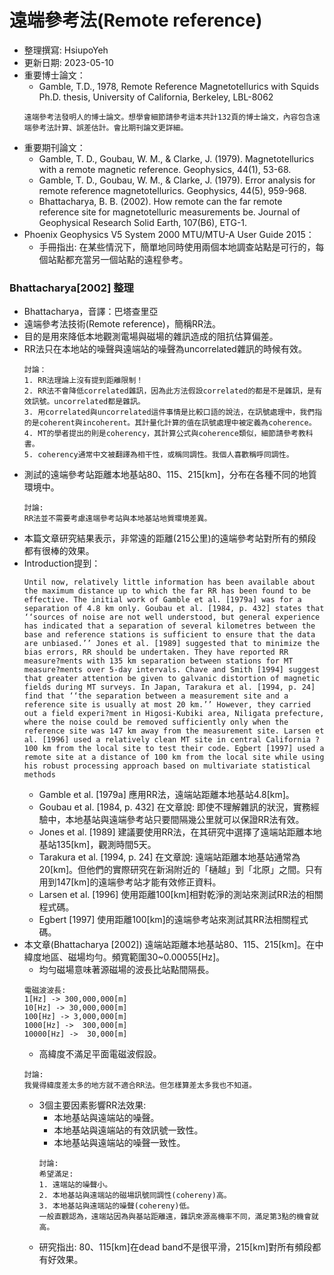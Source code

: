 # 遠端參考法(Remote reference)
+ 整理撰寫: HsiupoYeh
+ 更新日期: 2023-05-10
+ 重要博士論文：  
  + Gamble, T.D., 1978, Remote Reference Magnetotellurics with Squids Ph.D. thesis, University of California, Berkeley, LBL-8062
  ```
  遠端參考法發明人的博士論文。想學會細節請參考這本共計132頁的博士論文，內容包含遠端參考法計算、誤差估計。會比期刊論文更詳細。
  ```
+ 重要期刊論文：
  + Gamble, T. D., Goubau, W. M., & Clarke, J. (1979). Magnetotellurics with a remote magnetic reference. Geophysics, 44(1), 53-68.
  + Gamble, T. D., Goubau, W. M., & Clarke, J. (1979). Error analysis for remote reference magnetotellurics. Geophysics, 44(5), 959-968.
  + Bhattacharya, B. B. (2002). How remote can the far remote reference site for magnetotelluric measurements be. Journal of Geophysical Research Solid Earth, 107(B6), ETG-1.
+ Phoenix Geophysics V5 System 2000 MTU/MTU-A User Guide 2015：
  + 手冊指出: 在某些情況下，簡單地同時使用兩個本地調查站點是可行的，每個站點都充當另一個站點的遠程參考。
### Bhattacharya[2002] 整理
+ Bhattacharya，音譯：巴塔查里亞
+ 遠端參考法技術(Remote reference)，簡稱RR法。
+ 目的是用來降低本地觀測電場與磁場的雜訊造成的阻抗估算偏差。
+ RR法只在本地站的噪聲與遠端站的噪聲為uncorrelated雜訊的時候有效。
  ```
  討論：
  1. RR法理論上沒有提到距離限制！
  2. RR法不會降低correlated雜訊，因為此方法假設correlated的都是不是雜訊，是有效訊號。uncorrelated都是雜訊。
  3. 用correlated與uncorrelated這件事情是比較口語的說法，在訊號處理中，我們指的是coherent與incoherent。其計量化計算的值在訊號處理中被定義為coherence。
  4. MT的學者提出的則是coherency，其計算公式與coherence類似，細節請參考教科書。
  5. coherency通常中文被翻譯為相干性，或稱同調性。我個人喜歡稱呼同調性。
  ```
+ 測試的遠端參考站距離本地基站80、115、215[km]，分布在各種不同的地質環境中。
  ```
  討論:  
  RR法並不需要考慮遠端參考站與本地基站地質環境差異。
  ```
+ 本篇文章研究結果表示，非常遠的距離(215公里)的遠端參考站對所有的頻段都有很棒的效果。 
+ Introduction提到：
  ```
  Until now, relatively little information has been available about the maximum distance up to which the far RR has been found to be effective. The initial work of Gamble et al. [1979a] was for a separation of 4.8 km only. Goubau et al. [1984, p. 432] states that ‘‘sources of noise are not well understood, but general experience has indicated that a separation of several kilometres between the base and reference stations is sufficient to ensure that the data are unbiased.’’ Jones et al. [1989] suggested that to minimize the bias errors, RR should be undertaken. They have reported RR measure?ments with 135 km separation between stations for MT measure?ments over 5-day intervals. Chave and Smith [1994] suggest that greater attention be given to galvanic distortion of magnetic fields during MT surveys. In Japan, Tarakura et al. [1994, p. 24] find that ‘‘the separation between a measurement site and a reference site is usually at most 20 km.’’ However, they carried out a field experi?ment in Higosi-Kubiki area, Niligata prefecture, where the noise could be removed sufficiently only when the reference site was 147 km away from the measurement site. Larsen et al. [1996] used a relatively clean MT site in central California ?100 km from the local site to test their code. Egbert [1997] used a remote site at a distance of 100 km from the local site while using his robust processing approach based on multivariate statistical methods
  ```
  + Gamble et al. [1979a] 應用RR法，遠端站距離本地基站4.8[km]。
  + Goubau et al. [1984, p. 432] 在文章說: 即使不理解雜訊的狀況，實務經驗中，本地基站與遠端參考站只要間隔幾公里就可以保證RR法有效。
  + Jones et al. [1989] 建議要使用RR法，在其研究中選擇了遠端站距離本地基站135[km]，觀測時間5天。
  + Tarakura et al. [1994, p. 24] 在文章說: 遠端站距離本地基站通常為20[km]。但他們的實際研究在新潟附近的「樋越」到「北原」之間。只有用到147[km]的遠端參考站才能有效修正資料。
  + Larsen et al. [1996] 使用距離100[km]相對乾淨的測站來測試RR法的相關程式碼。
  + Egbert [1997] 使用距離100[km]的遠端參考站來測試其RR法相關程式碼。
+ 本文章(Bhattacharya [2002]) 遠端站距離本地基站80、115、215[km]。在中緯度地區、磁場均勻。頻寬範圍30~0.00055[Hz]。
    + 均勻磁場意味著源磁場的波長比站點間隔長。
    ```
    電磁波波長:
    1[Hz] -> 300,000,000[m]  
    10[Hz] -> 30,000,000[m]  
    100[Hz] -> 3,000,000[m]  
    1000[Hz] ->  300,000[m] 
    10000[Hz] ->  30,000[m] 
    ```
    + 高緯度不滿足平面電磁波假設。 
    ```
    討論:
    我覺得緯度差太多的地方就不適合RR法。但怎樣算差太多我也不知道。
    ```
    + 3個主要因素影響RR法效果:
      + 本地基站與遠端站的噪聲。
      + 本地基站與遠端站的有效訊號一致性。
      + 本地基站與遠端站的噪聲一致性。
      ```
      討論:
      希望滿足:
      1. 遠端站的噪聲小。
      2. 本地基站與遠端站的磁場訊號同調性(cohereny)高。
      3. 本地基站與遠端站的噪聲(cohereny)低。
      一般直觀認為，遠端站因為與基站距離遠，雜訊來源高機率不同，滿足第3點的機會就高。
      ```
    + 研究指出: 80、115[km]在dead band不是很平滑，215[km]對所有頻段都有好效果。
